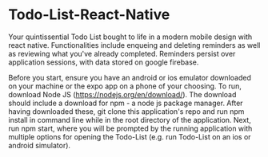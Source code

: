 # Todo-List-React-Native
Your quintissential Todo List bought to life in a modern mobile design with react native. Functionalities include enqueing and deleting reminders as well as reviewing what you've already completed. Reminders persist over application sessions, with data stored on google firebase. 

Before you start, ensure you have an android or ios emulator downloaded on your machine or the expo app on a phone of your choosing. To run, download Node JS (https://nodejs.org/en/download/). The download should include a download for npm - a node js package manager. After having downloaded these, git clone this application's repo and run npm install in command line while in the root directory of the application. Next, run npm start, where you will be prompted by the running application with multiple options for opening the Todo-List (e.g. run Todo-List on an ios or android simulator). 
